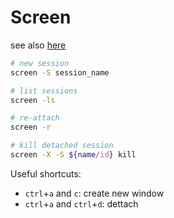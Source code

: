 # Screen

see also [here](https://linuxize.com/post/how-to-use-linux-screen/)

```bash
# new session
screen -S session_name

# list sessions
screen -ls

# re-attach
screen -r

# kill detached session
screen -X -S ${name/id} kill
```

Useful shortcuts:

- `ctrl`+`a` and `c`: create new window
- `ctrl`+`a` and `ctrl`+`d`: dettach
